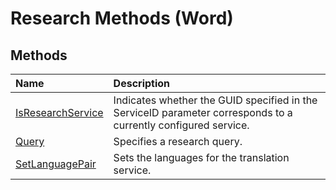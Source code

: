 
# Research Methods (Word)

## Methods



|**Name**|**Description**|
|:-----|:-----|
|[IsResearchService](a6bfb3f8-fee9-986c-827f-9f24a9288d13.md)|Indicates whether the GUID specified in the ServiceID parameter corresponds to a currently configured service.|
|[Query](416ad3f1-d2c4-4963-81c6-ba9a639c7965.md)|Specifies a research query.|
|[SetLanguagePair](95e874b7-5acf-7c73-4f12-8220a4630443.md)|Sets the languages for the translation service.|
